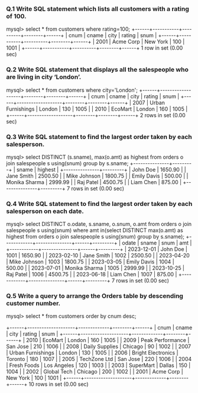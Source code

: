 ### Q.1 Write SQL statement which lists all customers with a rating of 100. 



mysql> select * from customers where rating=100;
+------+-----------+----------+--------+------+
| cnum | cname     | city     | rating | snum |
+------+-----------+----------+--------+------+
| 2001 | Acme Corp | New York |    100 | 1001 |
+------+-----------+----------+--------+------+
1 row in set (0.00 sec)






### Q.2 Write SQL statement that displays all the salespeople who are living in city ‘London’.

mysql> select * from customers where city='London';
+------+-------------------+--------+--------+------+
| cnum | cname             | city   | rating | snum |
+------+-------------------+--------+--------+------+
| 2007 | Urban Furnishings | London |    130 | 1005 |
| 2010 | EcoMart           | London |    160 | 1005 |
+------+-------------------+--------+--------+------+
2 rows in set (0.00 sec)




### Q.3 Write SQL statement to find the largest order taken by each salesperson.

mysql> select DISTINCT (s.sname), max(o.amt) as highest from orders o join salespeople s using(snum) group by s.sname;
+---------------+---------+
| sname         | highest |
+---------------+---------+
| John Doe      | 1650.90 |
| Jane Smith    | 2500.50 |
| Mike Johnson  | 1800.75 |
| Emily Davis   |  500.00 |
| Monika Sharma | 2999.99 |
| Raj Patel     | 4500.75 |
| Liam Chen     |  875.00 |
+---------------+---------+
7 rows in set (0.00 sec)







### Q.4 Write SQL statement to find the largest order taken by each salesperson on each date.

mysql> select DISTINCT o.odate, s.sname, o.snum, o.amt from orders o join salespeople s using(snum) where amt in(select DISTINCT  max(o.amt) as highest from orders o join salespeople s using(snum) group by s.sname);
+------------+---------------+------+---------+
| odate      | sname         | snum | amt     |
+------------+---------------+------+---------+
| 2023-12-01 | John Doe      | 1001 | 1650.90 |
| 2023-02-10 | Jane Smith    | 1002 | 2500.50 |
| 2023-04-20 | Mike Johnson  | 1003 | 1800.75 |
| 2023-03-05 | Emily Davis   | 1004 |  500.00 |
| 2023-07-01 | Monika Sharma | 1005 | 2999.99 |
| 2023-10-25 | Raj Patel     | 1006 | 4500.75 |
| 2023-06-18 | Liam Chen     | 1007 |  875.00 |
+------------+---------------+------+---------+
7 rows in set (0.00 sec)






### Q.5 Write a query to arrange the Orders table by descending customer number.
mysql> select * from customers order by cnum desc;

+------+--------------------+-------------+--------+------+
| cnum | cname              | city        | rating | snum |
+------+--------------------+-------------+--------+------+
| 2010 | EcoMart            | London      |    160 | 1005 |
| 2009 | Peak Performance   | San Jose    |    210 | 1006 |
| 2008 | Daily Supplies     | Chicago     |     90 | 1002 |
| 2007 | Urban Furnishings  | London      |    130 | 1005 |
| 2006 | Bright Electronics | Toronto     |    180 | 1007 |
| 2005 | TechZone Ltd       | San Jose    |    220 | 1006 |
| 2004 | Fresh Foods        | Los Angeles |    120 | 1003 |
| 2003 | SuperMart          | Dallas      |    150 | 1004 |
| 2002 | Global Tech        | Chicago     |    200 | 1002 |
| 2001 | Acme Corp          | New York    |    100 | 1001 |
+------+--------------------+-------------+--------+------+
10 rows in set (0.00 sec)








